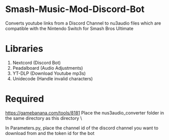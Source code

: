 # Smash-Music-Mod-Discord-Bot
Converts youtube links from a Discord Channel to nu3audio files which are compatible with the Nintendo Switch for Smash Bros Ultimate

# Libraries
1. Nextcord  (Discord Bot)
2. Peadalboard (Audio Adjustments)
3. YT-DLP (Download Youtube mp3s)
4. Unidecode (Handle invalid characters)

# Required
https://gamebanana.com/tools/8181
 Place the nus3audio_converter folder in the same directory as this directory \
 
 In Parameters.py, place the channel id of the discord channel you want to download from and the token id for the bot

